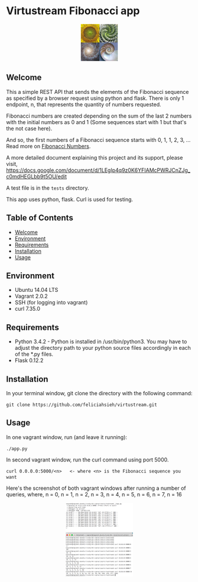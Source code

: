# Virtustream Fibonacci app

<p align="center"><img src="fibonacci.jpg" style="height:100px" /></p>

## Welcome
This a simple REST API that sends the elements of the Fibonacci sequence as specified by a browser request using python and flask. There is only 1 endpoint, n, that represents the quantity of numbers requested.

Fibonacci numbers are created depending on the sum of the last 2 numbers with the initial numbers as 0 and 1 (Some sequences start with 1 but that's the not case here).

And so, the first numbers of a Fibonacci sequence starts with 0, 1, 1, 2, 3, ...
Read more on [Fibonacci Numbers](https://en.wikipedia.org/wiki/Fibonacci_number).

A more detailed document explaining this project and its support, please visit,
 https://docs.google.com/document/d/1LEgIp4q9z0K6YFIAMcPWRJCnZJg_c0mdHEGLbb9t5OU/edit

A test file is in the ```tests``` directory.

This app uses python, flask. Curl is used for testing.


## Table of Contents
* [Welcome](#welcome)
* [Environment](#environment)
* [Requirements](#requirements)
* [Installation](#installation)
* [Usage](#usage)


## Environment
* Ubuntu 14.04 LTS
* Vagrant 2.0.2
* SSH (for logging into vagrant)
* curl 7.35.0


## Requirements
* Python 3.4.2 - Python is installed in /usr/bin/python3. You may have to adjust the directory path to your python source files accordingly in each of the *.py files.
* Flask 0.12.2


## Installation
In your terminal window, git clone the directory with the following command:

```
git clone https://github.com/feliciahsieh/virtustream.git
```

## Usage
In one vagrant window, run (and leave it running):
```
./app.py
```

In second vagrant window, run the curl command using port 5000.
```
curl 0.0.0.0:5000/<n>   <- where <n> is the Fibonacci sequence you want
```

Here's the screenshot of both vagrant windows after running a number of queries, where,
n = 0, n = 1, n = 2, n = 3, n = 4, n = 5, n = 6, n = 7, n = 16

<p align="center"><img src="webSvcFibonacci.png" style="height:200px" /></p>

